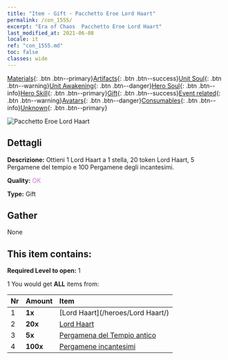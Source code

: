 ```yaml
---
title: "Item - Gift - Pacchetto Eroe Lord Haart"
permalink: /con_1555/
excerpt: "Era of Chaos  Pacchetto Eroe Lord Haart"
last_modified_at: 2021-06-08
locale: it
ref: "con_1555.md"
toc: false
classes: wide
---
```

 [Materials](/ItemsIT/){: .btn .btn--primary}[Artifacts](/ItemsIT/Artifacts/){: .btn .btn--success}[Unit Soul](/ItemsIT/UnitSoul/){: .btn .btn--warning}[Unit Awakening](/ItemsIT/UnitAwakening/){: .btn .btn--danger}[Hero Soul](/ItemsIT/HeroSoul/){: .btn .btn--info}[Hero Skill](/ItemsIT/HeroSkill/){: .btn .btn--primary}[Gift](/ItemsIT/Gift/){: .btn .btn--success}[Event related](/ItemsIT/Events/){: .btn .btn--warning}[Avatars](/ItemsIT/Avatars/){: .btn .btn--danger}[Consumables](/ItemsIT/Consumables/){: .btn .btn--info}[Unknown](/ItemsIT/Unknown/){: .btn .btn--primary}

 ![Pacchetto Eroe Lord Haart](/images/t/i_907167.png)

## Dettagli
 **Descrizione:** Ottieni 1 Lord Haart a 1 stella, 20 token Lord Haart, 5 Pergamene del tempio e 100 Pergamene degli incantesimi.

 **Quality:** <span style="color: #DA70D6">OK</span>

 **Type:** Gift

## Gather

  None

## This item contains:

 **Required Level to open:** 1

 1 You would get **ALL** items  from:

  | Nr | Amount |     Item    |
  |:---|:-------|:------------|
  | 1 |  **1x** | [Lord Haart](/heroes/Lord Haart/) |  | 
  | 2 |  **20x** | [Lord Haart](/ItemsIT/her_370/) |  | 
  | 3 |  **5x** | [Pergamena del Tempio antico](/ItemsIT/con_697/) |  | 
  | 4 |  **100x** | [Pergamene incantesimi](/ItemsIT/con_694/) |  | 
